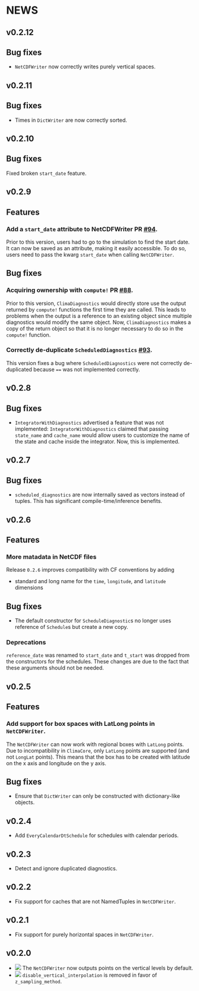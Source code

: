 # NEWS

v0.2.12
-------
## Bug fixes

- `NetCDFWriter` now correctly writes purely vertical spaces.

v0.2.11
-------
## Bug fixes

- Times in `DictWriter` are now correctly sorted.

v0.2.10
-------
## Bug fixes

Fixed broken `start_date` feature.

v0.2.9
-------

## Features

### Add a `start_date` attribute to NetCDFWriter PR [#94](https://github.com/CliMA/ClimaDiagnostics.jl/pull/94).

Prior to this version, users had to go to the simulation to find the start date.
It can now be saved as an attribute, making it easily accessible.
To do so, users need to pass the kwarg `start_date` when calling `NetCDFWriter`.

## Bug fixes

### Acquiring ownership with `compute!` PR [#88](https://github.com/CliMA/ClimaDiagnostics.jl/pull/88).

Prior to this version, `ClimaDiagnostics` would directly store use the output
returned by `compute!` functions the first time they are called. This leads to
problems when the output is a reference to an existing object since multiple
diagnostics would modify the same object. Now, `ClimaDiagnostics` makes a copy
of the return object so that it is no longer necessary to do so in the
`compute!` function.

### Correctly de-duplicate `ScheduledDiagnostics` [#93](https://github.com/CliMA/ClimaDiagnostics.jl/pull/93).

This version fixes a bug where `ScheduledDiagnostics` were not correctly
de-duplicated because `==` was not implemented correctly.

v0.2.8
-------

## Bug fixes

- `IntegratorWithDiagnostics` advertised a feature that was not implemented:
  `IntegratorWithDiagnostics` claimed that passing `state_name` and `cache_name`
  would allow users to customize the name of the state and cache inside the
  integrator. Now, this is implemented.

v0.2.7
-------

## Bug fixes

- `scheduled_diagnostics` are now internally saved as vectors instead of tuples.
  This has significant compile-time/inference benefits.

v0.2.6
-------

## Features

### More matadata in NetCDF files

Release `0.2.6` improves compatibility with CF conventions by adding
- standard and long name for the `time`, `longitude`, and `latitude` dimensions

## Bug fixes

- The default constructor for `ScheduleDiagnostic`s no longer uses reference of
  `Schedule`s but create a new copy.

### Deprecations

`reference_date` was renamed to `start_date` and `t_start` was dropped from the
constructors for the schedules. These changes are due to the fact that these
arguments should not be needed.

v0.2.5
-------

## Features

### Add support for box spaces with LatLong points in `NetCDFWriter`.

The `NetCDFWriter` can now work with regional boxes with `LatLong` points. Due
to incompatibility in `ClimaCore`, only `LatLong` points are supported (and not
`LongLat` points). This means that the box has to be created with latitude on
the x axis and longitude on the y axis.

## Bug fixes

- Ensure that `DictWriter` can only be constructed with dictionary-like objects.

v0.2.4
-------

- Add `EveryCalendarDtSchedule` for schedules with calendar periods.

v0.2.3
-------

- Detect and ignore duplicated diagnostics.

v0.2.2
-------

- Fix support for caches that are not NamedTuples in `NetCDFWriter`.

v0.2.1
-------

- Fix support for purely horizontal spaces in `NetCDFWriter`.

v0.2.0
-------

- ![][badge-💥breaking] The `NetCDFWriter` now outputs points on the vertical levels by default.
- ![][badge-💥breaking] `disable_vertical_interpolation` is removed in favor of `z_sampling_method`.

[badge-💥breaking]: https://img.shields.io/badge/💥BREAKING-red.svg

